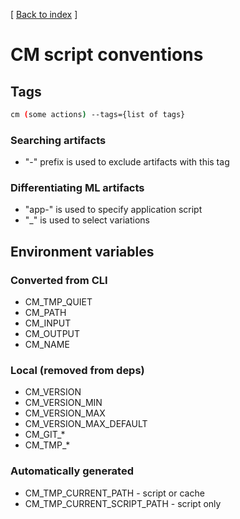 ﻿[ [Back to index](README.md) ]


# CM script conventions

## Tags

```bash
cm (some actions) --tags={list of tags}
```

### Searching artifacts

* "-" prefix is used to exclude artifacts with this tag

### Differentiating ML artifacts

* "app-" is used to specify application script
* "_" is used to select variations


## Environment variables

### Converted from CLI

* CM_TMP_QUIET
* CM_PATH
* CM_INPUT
* CM_OUTPUT
* CM_NAME

### Local (removed from deps)

* CM_VERSION
* CM_VERSION_MIN
* CM_VERSION_MAX
* CM_VERSION_MAX_DEFAULT
* CM_GIT_*
* CM_TMP_*

### Automatically generated

* CM_TMP_CURRENT_PATH - script or cache
* CM_TMP_CURRENT_SCRIPT_PATH - script only


